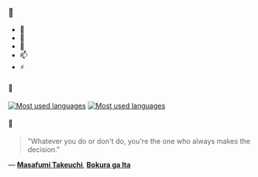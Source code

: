 ### 👋

- 🔭
- 🌱
- 💬
- 📫
- ⚡

#### 🧏

[![Most used languages](https://github-readme-stats-aynah.vercel.app/api/top-langs/?username=aynh&theme=solarized-dark&langs_count=6&layout=compact&hide_title=true)](https://github.com/anuraghazra/github-readme-stats#gh-dark-mode-only)
[![Most used languages](https://github-readme-stats-aynah.vercel.app/api/top-langs/?username=aynh&theme=solarized-light&langs_count=6&layout=compact&hide_title=true)](https://github.com/anuraghazra/github-readme-stats#gh-light-mode-only)

#### 💬

> "Whatever you do or don't do, you're the one who always makes the decision."

&mdash; [**Masafumi Takeuchi**](https://myanimelist.net/character.php?q=Masafumi%20Takeuchi&cat=character), [**Bokura ga Ita**](https://myanimelist.net/search/all?q=Bokura%20ga%20Ita&cat=all)

